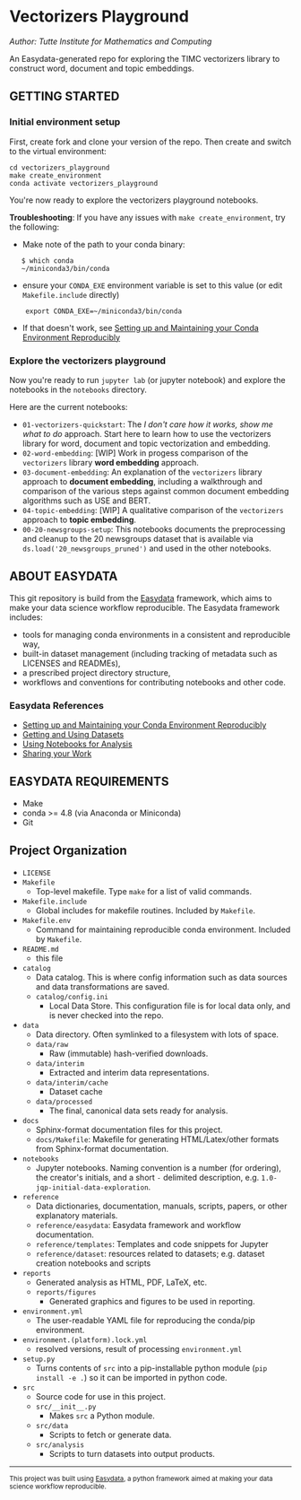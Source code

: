 Vectorizers Playground
==============================
_Author: Tutte Institute for Mathematics and Computing_

An Easydata-generated repo for exploring the TIMC vectorizers library to construct word, document and topic embeddings.


GETTING STARTED
---------------
### Initial environment setup

First, create fork and clone your version of the repo. Then create and switch to the virtual environment:
```
cd vectorizers_playground
make create_environment
conda activate vectorizers_playground
```
You're now ready to explore the vectorizers playground notebooks.

**Troubleshooting**: If you have any issues with `make create_environment`, try the following:

* Make note of the path to your conda binary:
```
   $ which conda
   ~/miniconda3/bin/conda
```
* ensure your `CONDA_EXE` environment variable is set to this value (or edit `Makefile.include` directly)
```
    export CONDA_EXE=~/miniconda3/bin/conda
```
* If that doesn't work, see [Setting up and Maintaining your Conda Environment Reproducibly](reference/easydata/conda-environments.md)

### Explore the vectorizers playground
Now you're ready to run `jupyter lab` (or jupyter notebook) and explore the notebooks in the `notebooks` directory.

Here are the current notebooks:

* `01-vectorizers-quickstart`: The *I don't care how it works, show me what to do* approach. Start here to learn how to use the vectorizers library for word, document and topic vectorization and embedding.
* `02-word-embedding`: [WIP] Work in progess comparison of the `vectorizers` library **word embedding** approach. 
* `03-document-embedding`: An explanation of the `vectorizers` library approach to **document embedding**, including a walkthrough and comparison of the various steps against common document embedding algorithms such as USE and BERT.
* `04-topic-embedding`: [WIP] A qualitative comparison of the `vectorizers` approach to **topic embedding**. 
* `00-20-newsgroups-setup`: This notebooks documents the preprocessing and cleanup to the 20 newsgroups dataset that is available via `ds.load('20_newsgroups_pruned')` and used in the other notebooks.


ABOUT EASYDATA
--------------
This git repository is build from the [Easydata](https://github.com/hackalog/easydata) framework, which aims to make
your data science workflow reproducible. The Easydata framework includes:

* tools for managing conda environments in a consistent and reproducible way,
* built-in dataset management (including tracking of metadata such as LICENSES and READMEs),
* a prescribed project directory structure,
* workflows and conventions for contributing notebooks and other code.

### Easydata References
* [Setting up and Maintaining your Conda Environment Reproducibly](reference/easydata/conda-environments.md)
* [Getting and Using Datasets](reference/easydata/datasets.md)
* [Using Notebooks for Analysis](reference/easydata/notebooks.md)
* [Sharing your Work](reference/easydata/sharing-your-work.md)


EASYDATA REQUIREMENTS
------------
* Make
* conda >= 4.8 (via Anaconda or Miniconda)
* Git

Project Organization
------------
* `LICENSE`
* `Makefile`
    * Top-level makefile. Type `make` for a list of valid commands.
* `Makefile.include`
    * Global includes for makefile routines. Included by `Makefile`.
* `Makefile.env`
    * Command for maintaining reproducible conda environment. Included by `Makefile`.
* `README.md`
    * this file
* `catalog`
  * Data catalog. This is where config information such as data sources
    and data transformations are saved.
  * `catalog/config.ini`
     * Local Data Store. This configuration file is for local data only, and is never checked into the repo.
* `data`
    * Data directory. Often symlinked to a filesystem with lots of space.
    * `data/raw`
        * Raw (immutable) hash-verified downloads.
    * `data/interim`
        * Extracted and interim data representations.
    * `data/interim/cache`
        * Dataset cache
    * `data/processed`
        * The final, canonical data sets ready for analysis.
* `docs`
    * Sphinx-format documentation files for this project.
    * `docs/Makefile`: Makefile for generating HTML/Latex/other formats from Sphinx-format documentation.
* `notebooks`
    *  Jupyter notebooks. Naming convention is a number (for ordering),
    the creator's initials, and a short `-` delimited description,
    e.g. `1.0-jqp-initial-data-exploration`.
* `reference`
    * Data dictionaries, documentation, manuals, scripts, papers, or other explanatory materials.
    * `reference/easydata`: Easydata framework and workflow documentation.
    * `reference/templates`: Templates and code snippets for Jupyter
    * `reference/dataset`: resources related to datasets; e.g. dataset creation notebooks and scripts
* `reports`
    * Generated analysis as HTML, PDF, LaTeX, etc.
    * `reports/figures`
        * Generated graphics and figures to be used in reporting.
* `environment.yml`
    * The user-readable YAML file for reproducing the conda/pip environment.
* `environment.(platform).lock.yml`
    * resolved versions, result of processing `environment.yml`
* `setup.py`
    * Turns contents of `src` into a
    pip-installable python module  (`pip install -e .`) so it can be
    imported in python code.
* `src`
    * Source code for use in this project.
    * `src/__init__.py`
        * Makes `src` a Python module.
    * `src/data`
        * Scripts to fetch or generate data.
    * `src/analysis`
        * Scripts to turn datasets into output products.

--------

<p><small>This project was built using <a target="_blank" href="https://github.com/hackalog/easydata">Easydata</a>, a python framework aimed at making your data science workflow reproducible.</small></p>
